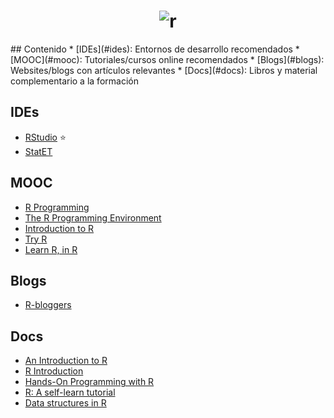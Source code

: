 <h1 align="center">
	<img src="https://www.r-project.org/Rlogo.png" alt="r">
	<br>
</h1>
## Contenido
* [IDEs](#ides): Entornos de desarrollo recomendados
* [MOOC](#mooc): Tutoriales/cursos online recomendados
* [Blogs](#blogs): Websites/blogs con artículos relevantes
* [Docs](#docs): Libros y material complementario a la formación

## IDEs
- [RStudio](https://www.rstudio.com/) :star:
- [StatET](http://www.walware.de/goto/statet)

## MOOC
- [R Programming](https://www.coursera.org/learn/r-programming)
- [The R Programming Environment](https://www.coursera.org/learn/r-programming-environment)
- [Introduction to R](https://www.datacamp.com/courses/free-introduction-to-r)
- [Try R](http://tryr.codeschool.com)
- [Learn R, in R](http://swirlstats.com)

## Blogs
- [R-bloggers](https://www.r-bloggers.com)

## Docs
- [An Introduction to R](https://cran.r-project.org/doc/manuals/R-intro.html)
- [R Introduction](http://www.r-tutor.com/r-introduction)
- [Hands-On Programming with R](http://shop.oreilly.com/product/0636920028574.do)
- [R: A self-learn tutorial](https://www.nceas.ucsb.edu/files/scicomp/Dloads/RProgramming/BestFirstRTutorial.pdf)
- [Data structures in R](http://adv-r.had.co.nz/Data-structures.html)
